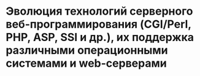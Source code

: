 # Эволюция технологий серверного веб-программирования (CGI/Perl, PHP, ASP, SSI и др.), их поддержка различными операционными системами и web-серверами

